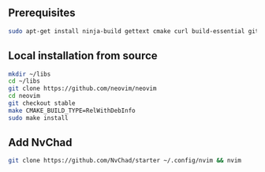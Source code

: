 ## Prerequisites
```sh
sudo apt-get install ninja-build gettext cmake curl build-essential git
```

## Local installation from source
```sh
mkdir ~/libs
cd ~/libs
git clone https://github.com/neovim/neovim
cd neovim
git checkout stable
make CMAKE_BUILD_TYPE=RelWithDebInfo
sudo make install
```

## Add NvChad
```sh
git clone https://github.com/NvChad/starter ~/.config/nvim && nvim
```